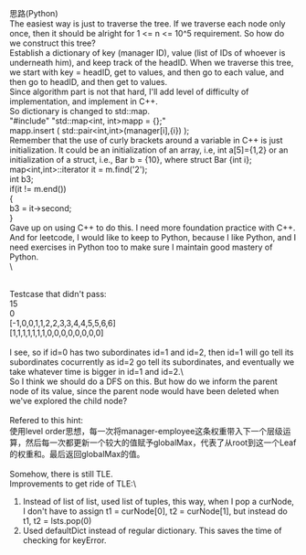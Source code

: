 思路(Python)\
The easiest way is just to traverse the tree. If we traverse each node only once, then it should be alright for 1 <= n <= 10^5 requirement. So how do we construct this tree? \
Establish a dictionary of key (manager ID), value (list of IDs of whoever is underneath him), and keep track of the headID. When we traverse this tree, we start with key = headID, get to values, and then go to each value, and then go to headID, and then get to values. \
Since algorithm part is not that hard, I'll add level of difficulty of implementation, and implement in C++.\
So dictionary is changed to std::map.\
"#include<map>" "std::map<int, int>mapp = {};"\
mapp.insert ( std::pair<int,int>(manager[i],{i}) );\
Remember that the use of curly brackets around a variable in C++ is just initialization. It could be an initialization of an array, i.e, int a[5]={1,2} or an initialization of a struct, i.e., Bar b = {10}, where struct Bar {int i};\
map<int,int>::iterator it = m.find('2');\
int b3;\
if(it != m.end())\
{\
   b3 = it->second;\
}\
Gave up on using C++ to do this. I need more foundation practice with C++. And for leetcode, I would like to keep to Python, because I like Python, and I need exercises in Python too to make sure I maintain good mastery of Python.\
\

\
Testcase that didn't pass:\
15\
0\
[-1,0,0,1,1,2,2,3,3,4,4,5,5,6,6]\
[1,1,1,1,1,1,1,0,0,0,0,0,0,0,0]\
\
I see, so if id=0 has two subordinates id=1 and id=2, then id=1 will go tell its subordinates cocurrently as id=2 go tell its subordinates, and eventually we take whatever time is bigger in id=1 and id=2.\ 
\
So I think we should do a DFS on this. But how do we inform the parent node of its value, since the parent node would have been deleted when we've explored the child node?  \
\
Refered to this hint:\
使用level order思想，每一次将manager-employee这条权重带入下一个层级运算，然后每一次都更新一个较大的值赋予globalMax，代表了从root到这一个Leaf的权重和。最后返回globalMax的值。\
\
Somehow, there is still TLE. \
Improvements to get ride of TLE:\
1. Instead of list of list, used list of tuples, this way, when I pop a curNode, I don't have to assign t1 = curNode[0], t2 = curNode[1], but instead do t1, t2 = lsts.pop(0)
2. Used defaultDict instead of regular dictionary. This saves the time of checking for keyError.
